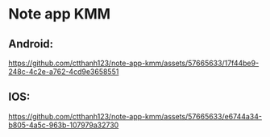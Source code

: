 # Note app KMM

## Android:
https://github.com/ctthanh123/note-app-kmm/assets/57665633/17f44be9-248c-4c2e-a762-4cd9e3658551

## IOS:
https://github.com/ctthanh123/note-app-kmm/assets/57665633/e6744a34-b805-4a5c-963b-107979a32730

